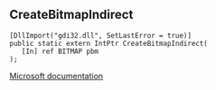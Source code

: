 ## CreateBitmapIndirect

```
[DllImport("gdi32.dll", SetLastError = true)]
public static extern IntPtr CreateBitmapIndirect(
   [In] ref BITMAP pbm
);
```

[Microsoft documentation](https://docs.microsoft.com/en-us/windows/win32/api/wingdi/nf-wingdi-createbitmapindirect)
